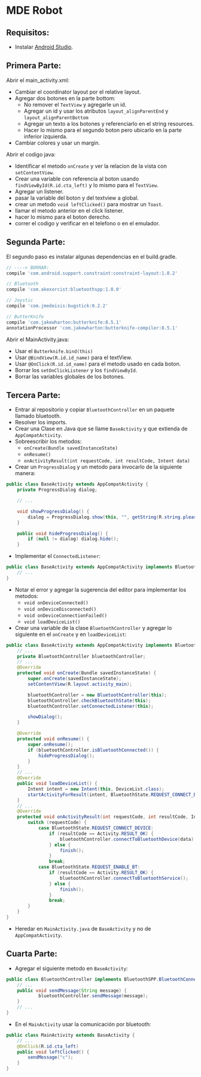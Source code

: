 # MDE Robot

## Requisitos:

- Instalar [Android Studio](https://developer.android.com/studio/index.html?hl=es-419).

## Primera Parte:

Abrir el main_activity.xml:

- Cambiar el coordinator layout por el relative layout.
- Agregar dos botones en la parte bottom:
	- No remover el ```TextView``` y agregarle un id.
	- Agregar un id y usar los atributos ```layout_alignParentEnd``` y ```layout_alignParentBottom```
	- Agregar un texto a los botones y referenciarlo en el string resources.
	- Hacer lo mismo para el segundo boton pero ubicarlo en la parte inferior izquierda.
- Cambiar colores y usar un margin.


Abrir el codigo java:

- Identificar el metodo ```onCreate``` y ver la relacion de la vista con ```setContentView```.
- Crear una variable con referencia al boton usando ```findViewById(R.id.cta_left)``` y lo mismo para el ```TextView```.
- Agregar un listener.
- pasar la variable del boton y del textview a global.
- crear un metodo ```void leftClicked()``` para mostrar un ```Toast```.
- llamar el metodo anterior en el click listener.
- hacer lo mismo para el boton derecho.
- correr el codigo y verificar en el telefono o en el emulador.
## Segunda Parte:

El segundo paso es instalar algunas dependencias en el build.gradle.

 ```groovy
// ----> BORRAR:
compile 'com.android.support.constraint:constraint-layout:1.0.2'

// Bluetooth
compile 'com.akexorcist:bluetoothspp:1.0.0'

// Joystic
compile 'com.jmedeisis:bugstick:0.2.2'

// ButterKnife
compile 'com.jakewharton:butterknife:8.5.1'
annotationProcessor 'com.jakewharton:butterknife-compiler:8.5.1'
```

Abrir el MainActivity.java:
- Usar el ```Butterknife.bind(this)```
- Usar ```@BindView(R.id.id_name)``` para el textView.
- Usar ```@OnClick(R.id.id_name)``` para el metodo usado en cada boton.
- Borrar los ```setOnClickListener``` y los ```findViewById```.
- Borrar las variables globales de los botones.

## Tercera Parte:
- Entrar al repositorio y copiar ```BluetoothController``` en un paquete llamado bluetooth.
- Resolver los imports.
- Crear una Clase en Java que se llame ```BaseActivity``` y que extienda de ```AppCompatActivity```.
- Sobreescribir los metodos:
    - ```onCreate(Bundle savedInstanceState)```
    - ```onResume()```
    - ```onActivityResult(int requestCode, int resultCode, Intent data)```
- Crear un ```ProgressDialog``` y un metodo para invocarlo de la siguiente manera:

```java
public class BaseActivity extends AppCompatActivity {
    private ProgressDialog dialog;

    // ...

    void showProgressDialog() {
        dialog = ProgressDialog.show(this, "", getString(R.string.please_wait), true);
    }

    public void hideProgressDialog() {
        if (null != dialog) dialog.hide();
    }
```

- Implementar el ```ConnectedListener```:

```java
public class BaseActivity extends AppCompatActivity implements BluetoothController.ConnectedListener{
    // ...
}
```

- Notar el error y agregar la sugerencia del editor para implementar los metodos:
    - ```void onDeviceConnected()```
    - ```void onDeviceDisconnected()```
    - ```void onDeviceConnectionFailed()```
    - ```void loadDeviceList()```
- Crear una variable de la clase ```BluetoothController``` y agregar lo siguiente en el ```onCreate``` y en ```loadDeviceList```:

```java
public class BaseActivity extends AppCompatActivity implements BluetoothController.ConnectedListener{
    // ...
    private BluetoothController bluetoothController;
    // ...
    @Override
    protected void onCreate(Bundle savedInstanceState) {
        super.onCreate(savedInstanceState);
        setContentView(R.layout.activity_main);

        bluetoothController = new BluetoothController(this);
        bluetoothController.checkBluetoothState(this);
        bluetoothController.setConnectedListener(this);

        showDialog();
    }

    @Override
    protected void onResume() {
        super.onResume();
        if (bluetoothController.isBluetoothConnected()) {
            hideProgressDialog();
        }
    }
    // ...
    @Override
    public void loadDeviceList() {
        Intent intent = new Intent(this, DeviceList.class);
        startActivityForResult(intent, BluetoothState.REQUEST_CONNECT_DEVICE);
    }
    // ...
    @Override
    protected void onActivityResult(int requestCode, int resultCode, Intent data) {
        switch (requestCode) {
            case BluetoothState.REQUEST_CONNECT_DEVICE:
                if (resultCode == Activity.RESULT_OK) {
                    bluetoothController.connectToBluetoothDevice(data);
                } else {
                    finish();
                }
                break;
            case BluetoothState.REQUEST_ENABLE_BT:
                if (resultCode == Activity.RESULT_OK) {
                    bluetoothController.connectToBluetoothService();
                } else {
                    finish();
                }
                break;
        }
    }
}
```

- Heredar en ```MainActivity.java``` de ```BaseActivity``` y no de ```AppCompatActivity```.

## Cuarta Parte:

- Agregar el siguiente metodo en ```BaseActivity```:

```java
public class BluetoothController implements BluetoothSPP.BluetoothConnectionListener, BluetoothSPP.OnDataReceivedListener {
    // ...
    public void sendMessage(String message) {
            bluetoothController.sendMessage(message);
    }
    // ...
}
```

- En el ```MainActivity``` usar la comunicación por bluetooth:
```java
public class MainActivity extends BaseActivity {
    // ...
    @OnClick(R.id.cta_left)
    public void leftClicked() {
        sendMessage("c");
    }
}
```